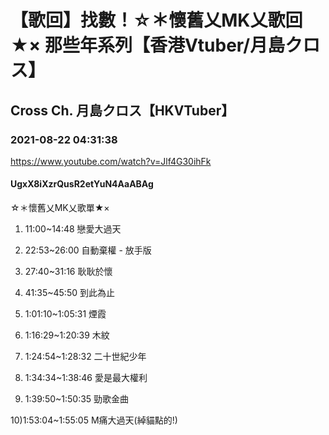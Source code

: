 # 【歌回】找數！☆＊懷舊乂MK乂歌回★× 那些年系列【香港Vtuber/月島クロス】
## Cross Ch. 月島クロス【HKVTuber】
### 2021-08-22 04:31:38
https://www.youtube.com/watch?v=Jlf4G30ihFk
#### UgxX8iXzrQusR2etYuN4AaABAg
☆＊懷舊乂MK乂歌單★×

1) 11:00~14:48 戀愛大過天

2) 22:53~26:00 自動棄權 - 放手版

3) 27:40~31:16 耿耿於懷

4) 41:35~45:50 到此為止

5) 1:01:10~1:05:31 煙霞

6) 1:16:29~1:20:39 木紋

7) 1:24:54~1:28:32 二十世紀少年

8) 1:34:34~1:38:46 愛是最大權利

9) 1:39:50~1:50:35 勁歌金曲

10)1:53:04~1:55:05 M痛大過天(綽貓點的!)

